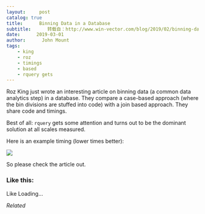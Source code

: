 ```yaml
---
layout:     post
catalog: true
title:      Binning Data in a Database
subtitle:      转载自：http://www.win-vector.com/blog/2019/02/binning-data-in-a-database/
date:      2019-03-01
author:      John Mount
tags:
    - king
    - roz
    - timings
    - based
    - rquery gets
---
```


Roz King just wrote an interesting article on binning data (a common data analytics step) in a database. They compare a case-based approach (where the bin divisions are stuffed into code) with a join based approach. They share code and timings.

Best of all: `rquery` gets some attention and turns out to be the dominant solution at all scales measured.

Here is an example timing (lower times better):

![](https://i1.wp.com/www.win-vector.com/blog/wp-content/uploads/2019/02/NewImage-3.png?resize=275%2C338)


So please check the article out.

### Like this:

Like Loading...


*Related*

